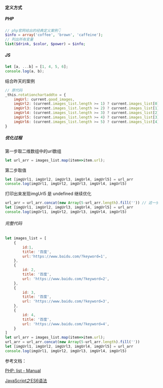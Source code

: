 #### 定义方式

##### PHP

```php
// php官网给出的经典定义案例👇
$info = array('coffee', 'brown', 'caffeine');
// 列出所有变量
list($drink, $color, $power) = $info;
```

##### JS

```js
let [a, ...b] = [1, 4, 5, 6];
console.log(a, b);
```

结合昨天的案例

```js
// 原代码
_this.rotationchartaddto = {
    imgUrl: current.good_images,
    imgUrl2: (current.images_list.length >= 1) ? current.images_list[0]['url'] : '',
    imgUrl3: (current.images_list.length >= 2) ? current.images_list[1]['url'] : '',
    imgUrl4: (current.images_list.length >= 3) ? current.images_list[2]['url'] : '',
    imgUrl5: (current.images_list.length >= 4) ? current.images_list[3]['url'] : '',
    imgUrl6: (current.images_list.length >= 5) ? current.images_list[4]['url'] : '',
}
```

##### 优化过程

第一步取二维数组中的url数组

```js
let url_arr = images_list.map(item=>item.url);
```



第二步取值

```js
let [imgUrl1, imgUrl2, imgUrl3, imgUrl4, imgUrl5] = url_arr
console.log(imgUrl1, imgUrl2, imgUrl3, imgUrl4, imgUrl5)
```



打印出来发现imgUrl5 是 undefined 继续优化

```js
url_arr = url_arr.concat(new Array(5-url_arr.length).fill('')) // 这一步的作用是补全数组位数
let [imgUrl1, imgUrl2, imgUrl3, imgUrl4, imgUrl5] = url_arr
console.log(imgUrl1, imgUrl2, imgUrl3, imgUrl4, imgUrl5)
```



###### 完整代码

```js
let images_list = [
    {
        id:1,
        title: '百度',
        url:'https://www.baidu.com/?keyword=1',
    },
    {
        id: 2,
        title: '百度',
        url: 'https://www.baidu.com/?keyword=2',
    },
    {
        id: 3,
        title: '百度',
        url: 'https://www.baidu.com/?keyword=3',
    },
    {
        id: 4,
        title: '百度',
        url: 'https://www.baidu.com/?keyword=4',
    }
]
let url_arr = images_list.map(item=>item.url);
url_arr = url_arr.concat(new Array(5-url_arr.length).fill(''))
let [imgUrl1, imgUrl2, imgUrl3, imgUrl4, imgUrl5] = url_arr
console.log(imgUrl1, imgUrl2, imgUrl3, imgUrl4, imgUrl5)
```



参考文档：

[PHP: list - Manual](https://www.php.net/manual/zh/function.list.php)

[JavaScript之ES6语法](https://blog.csdn.net/weixin_44827643/article/details/125741406)
